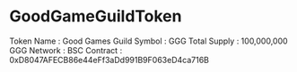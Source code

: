# GoodGameGuildToken

Token Name : Good Games Guild
Symbol : GGG
Total Supply : 100,000,000 GGG
Network : BSC
Contract : 0xD8047AFECB86e44eFf3aDd991B9F063eD4ca716B
